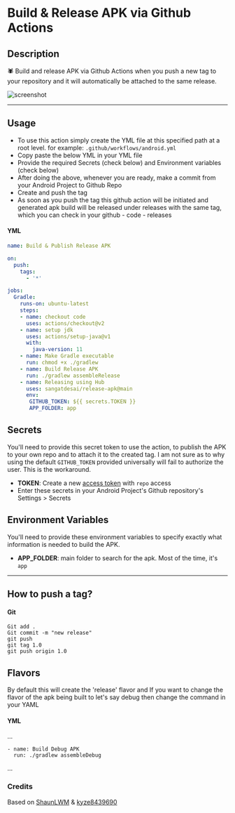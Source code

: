 # Build & Release APK via Github Actions


## Description
🕷 Build and release APK via Github Actions when you push a new tag to your repository and it will automatically be attached to the same release.


![screenshot](./screenshots/ApkRelease.png)

---

## Usage
- To use this action simply create the YML file at this specified path at a root level. for example: `.github/workflows/android.yml`
- Copy paste the below YML in your YML file
- Provide the required Secrets (check below) and Environment variables (check below)
- After doing the above, whenever you are ready, make a commit from your Android Project to Github Repo
- Create and push the tag
- As soon as you push the tag this github action will be initiated and generated apk build will be released under releases with the same tag, which you can check in your github - code - releases

#### YML
```yml
name: Build & Publish Release APK

on:
  push:
    tags:
      - '*'

jobs:
  Gradle:
    runs-on: ubuntu-latest
    steps:
    - name: checkout code
      uses: actions/checkout@v2
    - name: setup jdk
      uses: actions/setup-java@v1
      with:
        java-version: 11
    - name: Make Gradle executable
      run: chmod +x ./gradlew
    - name: Build Release APK
      run: ./gradlew assembleRelease
    - name: Releasing using Hub
      uses: sangatdesai/release-apk@main
      env:
       GITHUB_TOKEN: ${{ secrets.TOKEN }}
       APP_FOLDER: app
```

## Secrets
You'll need to provide this secret token to use the action, to publish the APK to your own repo and to attach it to the created tag.
I am not sure as to why using the default `GITHUB_TOKEN` provided universally will fail to authorize the user. This is the workaround. 

* **TOKEN**: Create a new [access token](https://github.com/settings/tokens) with `repo` access
* Enter these secrets in your Android Project's Github repository's Settings > Secrets


## Environment Variables
You'll need to provide these environment variables to specify exactly what information is needed to build the APK.
* **APP_FOLDER**: main folder to search for the apk. Most of the time, it's `app`

---

## How to push a tag?

#### Git

```
Git add .
Git commit -m "new release"
git push
git tag 1.0
git push origin 1.0
```

## Flavors
By default this will create the 'release' flavor and If you want to change the flavor of the apk being built to let's say debug then change the command in your YAML

#### YML
...

    - name: Build Debug APK
      run: ./gradlew assembleDebug
      
...

### Credits
Based on [ShaunLWM](https://github.com/ShaunLWM/action-release-debugapk) & [kyze8439690](https://github.com/kyze8439690/action-release-releaseapk)

